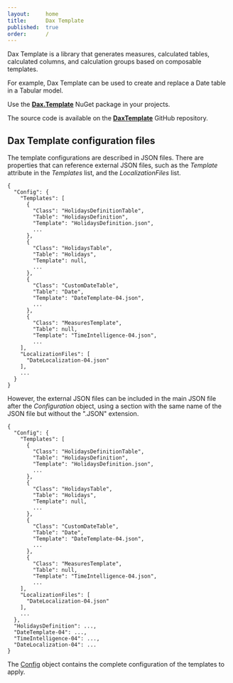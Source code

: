 ```yaml
---
layout:     home
title:      Dax Template
published:  true
order:      /
---
```

Dax Template is a library that generates measures, calculated tables, calculated columns, and calculation groups based on composable templates.

For example, Dax Template can be used to create and replace a Date table in a Tabular model.

Use the **[Dax.Template](https://www.nuget.org/packages/Dax.Template/)** NuGet package in your projects.

The source code is available on the **[DaxTemplate](https://github.com/sql-bi/daxtemplate)** GitHub repository.

## Dax Template configuration files

The template configurations are described in JSON files. There are properties that can reference external JSON files, such as the *Template* attribute in the *Templates* list, and the *LocalizationFiles* list.
~~~
{
  "Config": {
    "Templates": [
      {
        "Class": "HolidaysDefinitionTable",
        "Table": "HolidaysDefinition",
        "Template": "HolidaysDefinition.json",
        ...
      },
      {
        "Class": "HolidaysTable",
        "Table": "Holidays",
        "Template": null,
        ...
      },
      {
        "Class": "CustomDateTable",
        "Table": "Date",
        "Template": "DateTemplate-04.json",
        ...
      },
      {
        "Class": "MeasuresTemplate",
        "Table": null,
        "Template": "TimeIntelligence-04.json",
        ...
    ],
    "LocalizationFiles": [
      "DateLocalization-04.json"
    ],
    ...
  }
}
~~~

However, the external JSON files can be included in the main JSON file after the *Configuration* object, using a section with the same name of the JSON file but without the ".JSON" extension.

~~~
{
  "Config": {
    "Templates": [
      {
        "Class": "HolidaysDefinitionTable",
        "Table": "HolidaysDefinition",
        "Template": "HolidaysDefinition.json",
        ...
      },
      {
        "Class": "HolidaysTable",
        "Table": "Holidays",
        "Template": null,
        ...
      },
      {
        "Class": "CustomDateTable",
        "Table": "Date",
        "Template": "DateTemplate-04.json",
        ...
      },
      {
        "Class": "MeasuresTemplate",
        "Table": null,
        "Template": "TimeIntelligence-04.json",
        ...
    ],
    "LocalizationFiles": [
      "DateLocalization-04.json"
    ],
    ...
  },
  "HolidaysDefinition": ...,
  "DateTemplate-04": ...,
  "TimeIntelligence-04": ...,
  "DateLocalization-04": ...
}
~~~

The [Config](./configuration/config.md) object contains the complete configuration of the templates to apply.